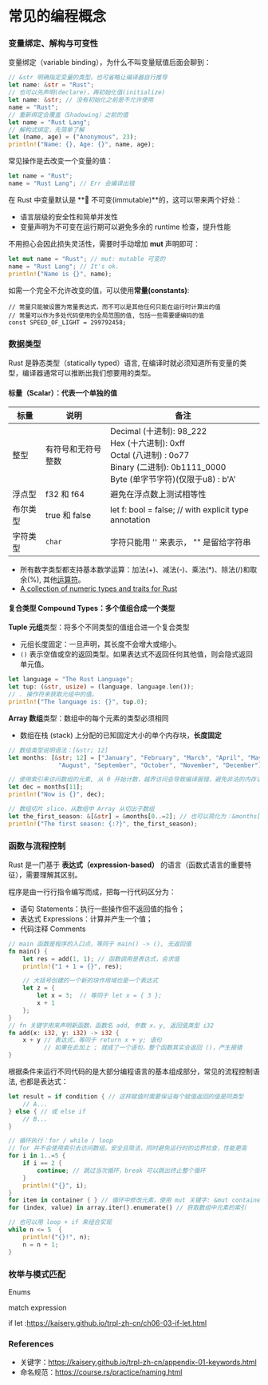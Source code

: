 # 常见的编程概念

### 变量绑定、解构与可变性

变量绑定（variable binding），为什么不叫变量赋值后面会聊到：
```rust
// &str 明确指定变量的类型，也可省略让编译器自行推导
let name: &str = "Rust"; 
// 也可以先声明(declare)，再初始化值(initialize)
let name: &str; // 没有初始化之前是不允许使用
name = "Rust";
// 重新绑定会覆盖（Shadowing）之前的值
let name = "Rust Lang";
// 解构式绑定，先简单了解
let (name, age) = ("Anonymous", 23);
println!("Name: {}, Age: {}", name, age);
```

常见操作是去改变一个变量的值：
```rust
let name = "Rust";
name = "Rust Lang"; // Err 会编译出错
```
在 Rust 中变量默认是 **🙅 不可变(immutable)**的，这可以带来两个好处：
- 语言层级的安全性和简单并发性
- 变量声明为不可变在运行期可以避免多余的 runtime 检查，提升性能

不用担心会因此损失灵活性，需要时手动增加 **mut** 声明即可：
```rust
let mut name = "Rust"; // mut: mutable 可变的
name = "Rust Lang"; // It's ok.
println!("Name is {}", name);
```

如需一个完全不允许改变的值，可以使用**常量(constants)**:
```
// 常量只能被设置为常量表达式，而不可以是其他任何只能在运行时计算出的值
// 常量可以作为多处代码使用的全局范围的值, 包括一些需要硬编码的值
const SPEED_OF_LIGHT = 299792458;
```

### 数据类型

Rust 是静态类型（statically typed）语言, 在编译时就必须知道所有变量的类型，编译器通常可以推断出我们想要用的类型。

#### 标量（Scalar）：代表一个单独的值

| 标量   | 说明   | 备注   |
|---------|---------|----------|
| 整型   | 有符号和无符号整数    | Decimal (十进制): 98_222 <br />Hex (十六进制): 0xff<br />Octal (八进制) : 0o77<br />Binary (二进制): 0b1111_0000<br />Byte (单字节字符)(仅限于u8) : b'A'  |
| 浮点型  | f32 和 f64   |  避免在浮点数上测试相等性   |
| 布尔类型  | true 和 false   |  let f: bool = false; // with explicit type annotation   |
| 字符类型  | `char`   |  字符只能用 '' 来表示， "" 是留给字符串  |

- 所有数字类型都支持基本数学运算：加法(+)、减法(-)、乘法(*)、除法(/)和取余(%), 其他[运算符](https://kaisery.github.io/trpl-zh-cn/appendix-02-operators.html)。
- [A collection of numeric types and traits for Rust](https://crates.io/crates/num)

#### 复合类型 Compound Types：多个值组合成一个类型

**Tuple 元组**类型：将多个不同类型的值组合进一个复合类型
- 元组长度固定：一旦声明，其长度不会增大或缩小。
- `()` 表示空值或空的返回类型。如果表达式不返回任何其他值，则会隐式返回单元值。
```rust
let language = "The Rust Language";
let tup: (&str, usize) = (language, language.len());
// . 操作符来获取元组中的值。
println!("The language is: {}", tup.0);
```

**Array 数组**类型：数组中的每个元素的类型必须相同
- 数组在栈 (stack) 上分配的已知固定大小的单个内存块，**长度固定**
```rust
// 数组类型说明语法：[&str; 12]
let months: [&str; 12] = ["January", "February", "March", "April", "May", "June", "July",
              "August", "September", "October", "November", "December"];

// 使用索引来访问数组的元素, 从 0 开始计数，越界访问会导致编译报错，避免非法的内存访问
let dec = months[11];
println!("Now is {}", dec);

// 数组切片 slice，从数组中 Array 从切出子数组
let the_first_season: &[&str] = &months[0..=2]; // 也可以简化为：&months[..3]
println!("The first season: {:?}", the_first_season);
```

### 函数与流程控制

Rust 是一门基于 **表达式（expression-based）** 的语言（函数式语言的重要特征），需要理解其区别。

程序是由一行行指令编写而成，把每一行代码区分为：
- 语句 Statements：执行一些操作但不返回值的指令；
- 表达式 Expressions：计算并产生一个值；
- 代码注释 Comments

```rust
// main 函数是程序的入口点，等同于 main() -> (), 无返回值
fn main() {
    let res = add(1, 1); // 函数调用是表达式，会求值
    println!("1 + 1 = {}", res); 

    // 大括号创建的一个新的块作用域也是一个表达式
    let z = {
        let x = 3;  // 等同于 let x = { 3 };
        x + 1
    };
}
// fn 关键字用来声明新函数，函数名 add, 参数 x、y, 返回值类型 i32
fn add(x: i32, y: i32) -> i32 {
    x + y // 表达式，等同于 return x + y; 语句
          // 如果在此加上 ; 就成了一个语句，整个函数其实会返回 ()，产生报错
}
```

根据条件来运行不同代码的是大部分编程语言的基本组成部分，常见的流程控制语法, 也都是表达式：

```rust
let result = if condition { // 这样赋值时需要保证每个赋值返回的值是同类型
    // A...
} else { // 或 else if
    // B...
}

// 循环执行：for / while / loop
// for 并不会使用索引去访问数组，安全且简洁，同时避免运行时的边界检查，性能更高
for i in 1..=5 { 
    if i == 2 {
        continue; // 跳过当次循环，break 可以跳出终止整个循环
    }
    println!("{}", i); 
}
for item in container { } // 循环中修改元素，使用 mut 关键字: &mut container
for (index, value) in array.iter().enumerate() // 获取数组中元素的索引

// 也可以用 loop + if 来组合实现
while n <= 5  {
    println!("{}!", n);
    n = n + 1;
}
```

### 枚举与模式匹配

Enums

match expression

if let :https://kaisery.github.io/trpl-zh-cn/ch06-03-if-let.html

### References

- 关键字：https://kaisery.github.io/trpl-zh-cn/appendix-01-keywords.html
- 命名规范：https://course.rs/practice/naming.html